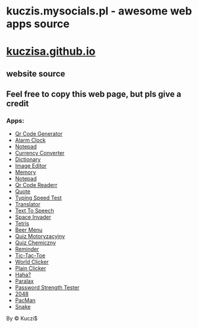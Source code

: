 # kuczis.mysocials.pl - awesome web apps source
# <a href="https://kuczisa.github.io/">kuczisa.github.io</a>

## website source
## Feel free to copy this web page, but pls give a credit
### Apps: 
* <a href="https://kuczisa.github.io/apps/QrCodeGenerator/QrCodeGenerator.html">Qr Code Generator</a> </br>
* <a href="https://kuczisa.github.io/apps/Alarm/Alarm.html">Alarm Clock</a> </br>
* <a href="https://kuczisa.github.io/apps/Notepad/Notepad.html">Notepad</a> </br>
* <a href="https://kuczisa.github.io/apps/CurrencyConverter/CurrencyConverter.html">Currency Converter</a> </br>
* <a href="https://kuczisa.github.io/apps/Dictionary/Dictionary.html">Dictionary</a> </br>
* <a href="https://kuczisa.github.io/apps/ImageEditor/ImageEditor.html">Image Editor</a> </br>
* <a href="https://kuczisa.github.io/apps/Memory/Memory.html">Memory</a> </br>
* <a href="https://kuczisa.github.io/apps/Notes/Notes.html">Notepad</a> </br>
* <a href="https://kuczisa.github.io/apps/QrCodeReader/QrCodeReader.html">Qr Code Readerr</a> </br>
* <a href="https://kuczisa.github.io/apps/Quote/Quote.html">Quote</a> </br>
* <a href="https://kuczisa.github.io/apps/SpeedTest/SpeedTest.html">Typing Speed Test</a> </br>
* <a href="https://kuczisa.github.io/apps/Translator/Translator.html">Translator</a> </br>
* <a href="https://kuczisa.github.io/apps/TTS/TTS.html">Text To Speech</a> </br>
* <a href="https://kuczisa.github.io/apps/Space%20Invaders/SpaceInvaders.html">Space Invader</a> </br>
* <a href="https://kuczisa.github.io/apps/Tetris/Tetris.html">Tetris</a> </br>
* <a href="https://kuczisa.github.io/apps/beers/beers.html">Beer Menu</a> </br>
* <a href="https://kuczisa.github.io/apps/QuizMotoryzacyjny/index.html">Quiz Motoryzacyjny</a> </br>
* <a href="https://kuczisa.github.io/apps/QuizChemia/index.html">Quiz Chemiczny</a> </br>
* <a href="https://kuczisa.github.io/apps/Reminder/index.html">Reminder</a> </br>
* <a href="https://kuczisa.github.io/apps/TicTacToe/index.html">Tic-Tac-Toe</a> </br>
* <a href="https://kuczisa.github.io/apps/WorldClicker/WorldClicker.html">World Clicker</a> </br>
* <a href="https://kuczisa.github.io/apps/PlainClicker/PlainClicker.html">Plain Clicker</a> </br>
* <a href="https://kuczisa.github.io/apps/DangIt/dangit.html">Haha?</a> </br>
* <a href="https://kuczisa.github.io/apps/paralax/index.html">Paralax</a> </br>
* <a href="https://kuczisa.github.io/apps/PasswordStrength/passwordstrength.html">Password Strength Tester</a> </br>
* <a href="https://kuczisa.github.io/apps/2048/2048.html">2048</a> </br>
* <a href="https://kuczisa.github.io/apps/PacMan/PacMan.html">PacMan</a> </br>
* <a href="https://kuczisa.github.io/apps/Snake/Snake.html">Snake</a> </br>




By &copy; Kuczi$
